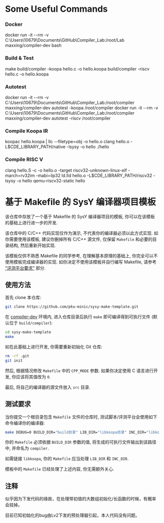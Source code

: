 # Some Useful Commands

### Docker

docker run -it --rm -v C:\Users\10679\Documents\GitHub\Compiler_Lab:/root/Lab maxxing/compiler-dev bash

### Build & Test

make
build/compiler -koopa hello.c -o hello.koopa
build/compiler -riscv hello.c -o hello.koopa

### Autotest

docker run -it --rm -v C:\Users\10679\Documents\GitHub\Compiler_Lab:/root/compiler maxxing/compiler-dev autotest -koopa /root/compiler
docker run -it --rm -v C:\Users\10679\Documents\GitHub\Compiler_Lab:/root/compiler maxxing/compiler-dev autotest -riscv /root/compiler

### Compile Koopa IR

koopac hello.koopa | llc --filetype=obj -o hello.o
clang hello.o -L$CDE_LIBRARY_PATH/native -lsysy -o hello
./hello

### Compile RISC V

clang hello.S -c -o hello.o -target riscv32-unknown-linux-elf -march=rv32im -mabi=ilp32
ld.lld hello.o -L$CDE_LIBRARY_PATH/riscv32 -lsysy -o hello
qemu-riscv32-static hello

# 基于 Makefile 的 SysY 编译器项目模板

该仓库中存放了一个基于 Makefile 的 SysY 编译器项目的模板, 你可以在该模板的基础上进行进一步的开发.

该仓库中的 C/C++ 代码实现仅作为演示, 不代表你的编译器必须以此方式实现. 如你需要使用该模板, 建议你删掉所有 C/C++ 源文件, 仅保留 `Makefile` 和必要的目录结构, 然后重新开始实现.

该模板仅供不熟悉 Makefile 的同学参考, 在理解基本原理的基础上, 你完全可以不使用模板完成编译器的实现. 如你决定不使用该模板并自行编写 Makefile, 请参考 [“评测平台要求”](#评测平台要求) 部分.

## 使用方法

首先 clone 本仓库:

```sh
git clone https://github.com/pku-minic/sysy-make-template.git
```

在 [compiler-dev](https://github.com/pku-minic/compiler-dev) 环境内, 进入仓库目录后执行 `make` 即可编译得到可执行文件 (默认位于 `build/compiler`):

```sh
cd sysy-make-template
make
```

如在此基础上进行开发, 你需要重新初始化 Git 仓库:

```sh
rm -rf .git
git init
```

然后, 根据情况修改 `Makefile` 中的 `CPP_MODE` 参数. 如果你决定使用 C 语言进行开发, 你应该将其值改为 `0`.

最后, 将自己的编译器的源文件放入 `src` 目录.

## 测试要求

当你提交一个根目录包含 `Makefile` 文件的仓库时, 测试脚本/评测平台会使用如下命令编译你的编译器:

```sh
make DEBUG=0 BUILD_DIR="build目录" LIB_DIR="libkoopa目录" INC_DIR="libkoopa头文件目录" -C "repo目录"
```

你的 `Makefile` 必须依据 `BUILD_DIR` 参数的值, 将生成的可执行文件输出到该路径中, 并命名为 `compiler`.

如需链接 `libkoopa`, 你的 `Makefile` 应当处理 `LIB_DIR` 和 `INC_DIR`.

模板中的 `Makefile` 已经处理了上述内容, 你无需额外关心.

## 注释

似乎因为下发代码的缘故，在处理带初值的大数组初始化/长函数的时候，有概率会挂掉。

目前已知初始化的bug由Lv2下发的预处理器引起，本人代码没有问题。
